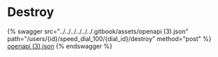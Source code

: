 # Destroy

{% swagger src="../../../../../../.gitbook/assets/openapi (3).json" path="/users/{id}/speed_dial_100/{dial_id}/destroy" method="post" %}
[openapi (3).json](<../../../../../../.gitbook/assets/openapi (3).json>)
{% endswagger %}
